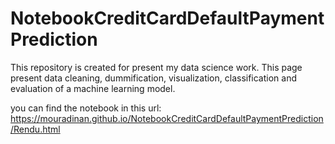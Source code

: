 # NotebookCreditCardDefaultPaymentPrediction
This repository is created for present my data science work. This page present data cleaning, dummification, visualization, classification and evaluation of a machine learning model.

you can find the notebook in this url: https://mouradinan.github.io/NotebookCreditCardDefaultPaymentPrediction/Rendu.html
